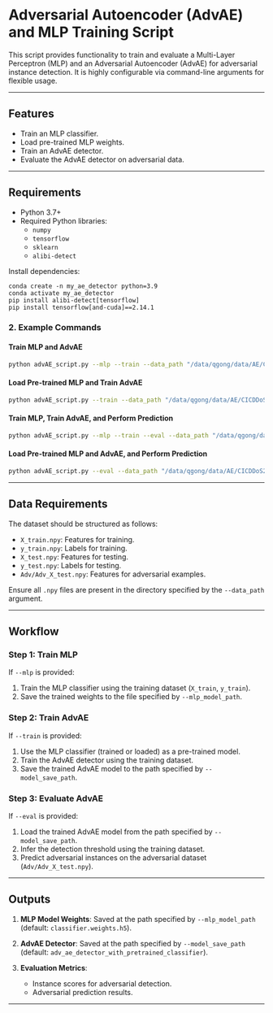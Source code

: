 # Adversarial Autoencoder (AdvAE) and MLP Training Script

This script provides functionality to train and evaluate a Multi-Layer Perceptron (MLP) and an Adversarial Autoencoder (AdvAE) for adversarial instance detection. It is highly configurable via command-line arguments for flexible usage.

---

## Features
- Train an MLP classifier.
- Load pre-trained MLP weights.
- Train an AdvAE detector.
- Evaluate the AdvAE detector on adversarial data.

---

## Requirements
- Python 3.7+
- Required Python libraries:
  - `numpy`
  - `tensorflow`
  - `sklearn`
  - `alibi-detect`

Install dependencies:
```
conda create -n my_ae_detector python=3.9
conda activate my_ae_detector
pip install alibi-detect[tensorflow]
pip install tensorflow[and-cuda]==2.14.1
```

### 2. Example Commands

#### Train MLP and AdvAE
```bash
python advAE_script.py --mlp --train --data_path "/data/qgong/data/AE/CICDDoS2019/Data/cicddos" --mlp_model_path "mlp_classifier.weights.h5" --model_save_path "adv_ae_detector_with_pretrained_classifier"
```

#### Load Pre-trained MLP and Train AdvAE
```bash
python advAE_script.py --train --data_path "/data/qgong/data/AE/CICDDoS2019/Data/cicddos" --mlp_model_path "mlp_classifier.weights.h5" --model_save_path "adv_ae_detector_with_pretrained_classifier"
```

#### Train MLP, Train AdvAE, and Perform Prediction
```bash
python advAE_script.py --mlp --train --eval --data_path "/data/qgong/data/AE/CICDDoS2019/Data/cicddos" --mlp_model_path "mlp_classifier.weights.h5" --model_save_path "adv_ae_detector_with_pretrained_classifier" --threshold_perc 90.0
```

#### Load Pre-trained MLP and AdvAE, and Perform Prediction
```bash
python advAE_script.py --eval --data_path "/data/qgong/data/AE/CICDDoS2019/Data/cicddos" --mlp_model_path "mlp_classifier.weights.h5" --model_save_path "adv_ae_detector_with_pretrained_classifier" --threshold_perc 90.0
```

---

## Data Requirements
The dataset should be structured as follows:
- `X_train.npy`: Features for training.
- `y_train.npy`: Labels for training.
- `X_test.npy`: Features for testing.
- `y_test.npy`: Labels for testing.
- `Adv/Adv_X_test.npy`: Features for adversarial examples.

Ensure all `.npy` files are present in the directory specified by the `--data_path` argument.

---

## Workflow

### Step 1: Train MLP
If `--mlp` is provided:
1. Train the MLP classifier using the training dataset (`X_train`, `y_train`).
2. Save the trained weights to the file specified by `--mlp_model_path`.

### Step 2: Train AdvAE
If `--train` is provided:
1. Use the MLP classifier (trained or loaded) as a pre-trained model.
2. Train the AdvAE detector using the training dataset.
3. Save the trained AdvAE model to the path specified by `--model_save_path`.

### Step 3: Evaluate AdvAE
If `--eval` is provided:
1. Load the trained AdvAE model from the path specified by `--model_save_path`.
2. Infer the detection threshold using the training dataset.
3. Predict adversarial instances on the adversarial dataset (`Adv/Adv_X_test.npy`).

---

## Outputs
1. **MLP Model Weights**:
   Saved at the path specified by `--mlp_model_path` (default: `classifier.weights.h5`).

2. **AdvAE Detector**:
   Saved at the path specified by `--model_save_path` (default: `adv_ae_detector_with_pretrained_classifier`).

3. **Evaluation Metrics**:
   - Instance scores for adversarial detection.
   - Adversarial prediction results.
---
